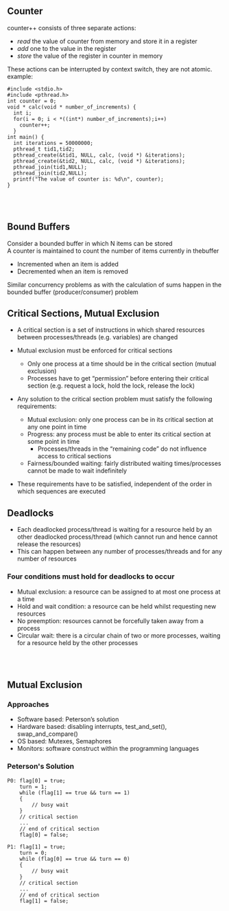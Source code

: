 ## Counter
counter++ consists of three separate actions:
- *read* the value of counter from memory and store it in a register
- *add* one to the value in the register
- *store* the value of the register in counter in memory

These actions can be interrupted by context switch, they are not atomic.
example:
```
#include <stdio.h>
#include <pthread.h>
int counter = 0;
void * calc(void * number_of_increments) {
  int i;
  for(i = 0; i < *((int*) number_of_increments);i++)
    counter++;
  }
int main() {
  int iterations = 50000000;
  pthread_t tid1,tid2;
  pthread_create(&tid1, NULL, calc, (void *) &iterations);
  pthread_create(&tid2, NULL, calc, (void *) &iterations);
  pthread_join(tid1,NULL);
  pthread_join(tid2,NULL);
  printf("The value of counter is: %d\n", counter);
}
```
<br><br>

## Bound Buffers
Consider a bounded buffer in which N items can be stored<br>
A counter is maintained to count the number of items currently in thebuffer
  - Incremented when an item is added
  - Decremented when an item is removed
  
Similar concurrency problems as with the calculation of sums happen in the bounded buffer (producer/consumer) problem

## Critical Sections, Mutual Exclusion
- A critical section is a set of instructions in which shared resources between processes/threads (e.g. variables) are changed
- Mutual exclusion must be enforced for critical sections
  - Only one process at a time should be in the critical section (mutual exclusion)
  - Processes have to get “permission” before entering their critical section (e.g. request a lock, hold the lock, release the lock)

- Any solution to the critical section problem must satisfy the following requirements:
  - Mutual exclusion: only one process can be in its critical section at any one point in time
  - Progress: any process must be able to enter its critical section at some point in time
    - Processes/threads in the “remaining code” do not influence access to critical sections
  - Fairness/bounded waiting: fairly distributed waiting times/processes cannot be made to wait indefinitely
  
- These requirements have to be satisfied, independent of the order in which sequences are executed

## Deadlocks
- Each deadlocked process/thread is waiting for a resource held by an other deadlocked process/thread (which cannot run and hence cannot release the resources)
- This can happen between any number of processes/threads and for any number of resources

### Four conditions must hold for deadlocks to occur 
- Mutual exclusion: a resource can be assigned to at most one process at a time
- Hold and wait condition: a resource can be held whilst requesting new resources
- No preemption: resources cannot be forcefully taken away from a process
- Circular wait: there is a circular chain of two or more processes, waiting for a resource held by the other processes

<br><br>
## Mutual Exclusion
### Approaches
- Software based: Peterson’s solution
- Hardware based: disabling interrupts, test_and_set(), swap_and_compare()
- OS based: Mutexes, Semaphores
- Monitors: software construct within the programming languages

### Peterson's Solution
```
P0: flag[0] = true;
    turn = 1;
    while (flag[1] == true && turn == 1)
    {
        // busy wait
    }
    // critical section
    ...
    // end of critical section
    flag[0] = false;
    
P1: flag[1] = true;
    turn = 0;
    while (flag[0] == true && turn == 0)
    {
        // busy wait
    }
    // critical section
    ...
    // end of critical section
    flag[1] = false;
```
